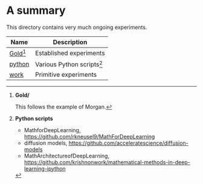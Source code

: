 # A summary

This directory contains very much ongoing experiments.

Name | Description
-----|------------------------------------------
[Gold](Gold/)[^gold] | Established experiments
[python](python/) | Various Python scripts[^python]
[work](work/) | Primitive experiments

[^gold]: **Gold/**

    This follows the example of Morgan.

[^python]: **Python scripts**

    - MathforDeepLearning, <https://github.com/rkneusel9/MathForDeepLearning>
    - diffusion models, <https://github.com/acceleratescience/diffusion-models>
    - MathArchitectureofDeepLearning, <https://github.com/krishnonwork/mathematical-methods-in-deep-learning-ipython>
